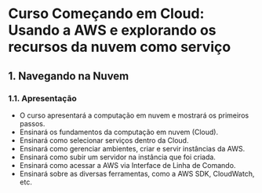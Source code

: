 # Curso Começando em Cloud: Usando a AWS e explorando os recursos da nuvem como serviço

## 1. Navegando na Nuvem

### 1.1. Apresentação
- O curso apresentará a computação em nuvem e mostrará os primeiros passos.
- Ensinará os fundamentos da computação em nuvem (Cloud).
- Ensinará como selecionar serviços dentro da Cloud.
- Ensinará como gerenciar ambientes, criar e servir instâncias da AWS.
- Ensinará como subir um servidor na instância que foi criada.
- Ensinará como acessar a AWS via Interface de Linha de Comando.
- Ensinará sobre as diversas ferramentas, como a AWS SDK, CloudWatch, etc.

